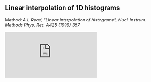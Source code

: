 ## Linear interpolation of 1D histograms
Method:
  *A.L Read, "Linear interpolation of histograms", Nucl. Instrum. Methods Phys. Res. A425 (1999) 357*

![Example](https://github.com/VukanJ/HistogramInterpolation/blob/master/example.pdf)
